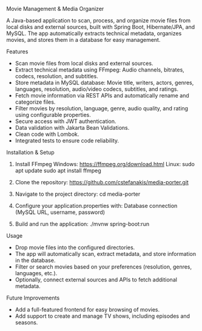 Movie Management & Media Organizer

A Java-based application to scan, process, and organize movie files from local disks and external sources, built with Spring Boot, Hibernate/JPA, and MySQL. The app automatically extracts technical metadata, organizes movies, and stores them in a database for easy management.

Features

- Scan movie files from local disks and external sources.
- Extract technical metadata using FFmpeg: Audio channels, bitrates, codecs, resolution, and subtitles.
- Store metadata in MySQL database: Movie title, writers, actors, genres, languages, resolution, audio/video codecs, subtitles, and ratings.
- Fetch movie information via REST APIs and automatically rename and categorize files.
- Filter movies by resolution, language, genre, audio quality, and rating using configurable properties.
- Secure access with JWT authentication.
- Data validation with Jakarta Bean Validations.
- Clean code with Lombok.
- Integrated tests to ensure code reliability.

Installation & Setup

1. Install FFmpeg
  Windows:
    https://ffmpeg.org/download.html
  Linux:
    sudo apt update
    sudo apt install ffmpeg

2. Clone the repository:
  https://github.com/cstefanakis/media-porter.git

3. Navigate to the project directory:
  cd media-porter

4. Configure your application.properties with:
  Database connection (MySQL URL, username, password)

5. Build and run the application:
  ./mvnw spring-boot:run

Usage

- Drop movie files into the configured directories.
- The app will automatically scan, extract metadata, and store information in the database.
- Filter or search movies based on your preferences (resolution, genres, languages, etc.).
- Optionally, connect external sources and APIs to fetch additional metadata.

Future Improvements

- Add a full-featured frontend for easy browsing of movies.
- Add support to create and manage TV shows, including episodes and seasons.
